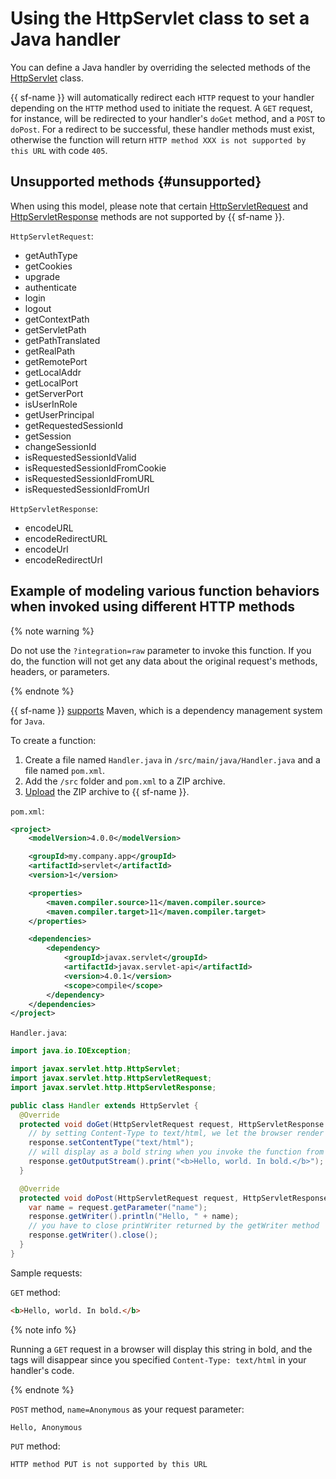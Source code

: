 # Using the HttpServlet class to set a Java handler

You can define a Java handler by overriding the selected methods of the [HttpServlet](https://docs.oracle.com/javaee/7/api/javax/servlet/http/HttpServlet.html) class.

{{ sf-name }} will automatically redirect each `HTTP` request to your handler depending on the `HTTP` method used to initiate the request. A `GET` request, for instance, will be redirected to your handler's `doGet` method, and a `POST` to `doPost`. For a redirect to be successful, these handler methods must exist, otherwise the function will return `HTTP method XXX is not supported by this URL` with code `405`.

## Unsupported methods {#unsupported}

When using this model, please note that certain [HttpServletRequest](https://docs.oracle.com/javaee/7/api/javax/servlet/http/HttpServletRequest.html) and [HttpServletResponse](https://docs.oracle.com/javaee/7/api/javax/servlet/http/HttpServletResponse.html) methods are not supported by {{ sf-name }}.

`HttpServletRequest`:
- getAuthType
- getCookies
- upgrade
- authenticate
- login
- logout
- getContextPath
- getServletPath
- getPathTranslated
- getRealPath
- getRemotePort
- getLocalAddr
- getLocalPort
- getServerPort
- isUserInRole
- getUserPrincipal
- getRequestedSessionId
- getSession
- changeSessionId
- isRequestedSessionIdValid
- isRequestedSessionIdFromCookie
- isRequestedSessionIdFromURL
- isRequestedSessionIdFromUrl

`HttpServletResponse`:
- encodeURL
- encodeRedirectURL
- encodeUrl
- encodeRedirectUrl

## Example of modeling various function behaviors when invoked using different HTTP methods

{% note warning %}

Do not use the `?integration=raw` parameter to invoke this function. If you do, the function will not get any data about the original request's methods, headers, or parameters.

{% endnote %}

{{ sf-name }} [supports](../dependencies.md#maven) Maven, which is a dependency management system for `Java`.

To create a function:
1. Create a file named `Handler.java` in `/src/main/java/Handler.java` and a file named `pom.xml`.
1. Add the `/src` folder and `pom.xml` to a ZIP archive.
1. [Upload](../../../operations/function/version-manage.md#func-version-create) the ZIP archive to {{ sf-name }}.

`pom.xml`:

```xml
<project>
    <modelVersion>4.0.0</modelVersion>

    <groupId>my.company.app</groupId>
    <artifactId>servlet</artifactId>
    <version>1</version>

    <properties>
        <maven.compiler.source>11</maven.compiler.source>
        <maven.compiler.target>11</maven.compiler.target>
    </properties>

    <dependencies>
        <dependency>
            <groupId>javax.servlet</groupId>
            <artifactId>javax.servlet-api</artifactId>
            <version>4.0.1</version>
            <scope>compile</scope>
        </dependency>
    </dependencies>
</project>
```

`Handler.java`:
```java
import java.io.IOException;

import javax.servlet.http.HttpServlet;
import javax.servlet.http.HttpServletRequest;
import javax.servlet.http.HttpServletResponse;

public class Handler extends HttpServlet {
  @Override
  protected void doGet(HttpServletRequest request, HttpServletResponse response) throws IOException {
    // by setting Content-Type to text/html, we let the browser render html code
    response.setContentType("text/html");
    // will display as a bold string when you invoke the function from a browser
    response.getOutputStream().print("<b>Hello, world. In bold.</b>");
  }

  @Override
  protected void doPost(HttpServletRequest request, HttpServletResponse response) throws IOException {
    var name = request.getParameter("name");
    response.getWriter().println("Hello, " + name);
    // you have to close printWriter returned by the getWriter method
    response.getWriter().close();
  }
}
```

Sample requests:

`GET` method:

```html
<b>Hello, world. In bold.</b>
```

{% note info %}

Running a `GET` request in a browser will display this string in bold, and the tags will disappear since you specified `Content-Type: text/html` in your handler's code.

{% endnote %}

`POST` method, `name=Anonymous` as your request parameter:

```
Hello, Anonymous
```

`PUT` method:

```
HTTP method PUT is not supported by this URL
```
